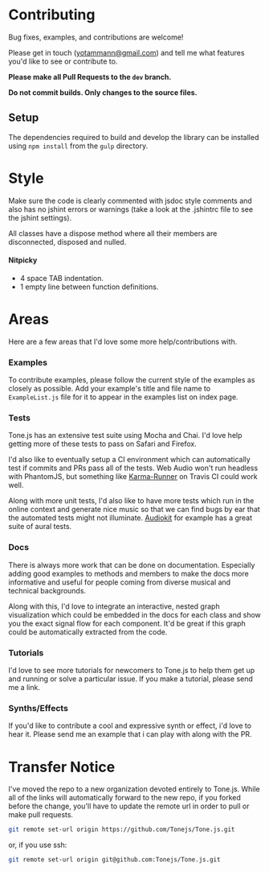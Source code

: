 # Contributing

Bug fixes, examples, and contributions are welcome!

Please get in touch (yotammann@gmail.com) and tell me what features you'd like to see or contribute to. 

**Please make all Pull Requests to the `dev` branch.**

**Do not commit builds. Only changes to the source files.**

## Setup

The dependencies required to build and develop the library can be installed using `npm install` from the `gulp` directory.

# Style

Make sure the code is clearly commented with jsdoc style comments and also has no jshint errors or warnings (take a look at the .jshintrc file to see the jshint settings). 

All classes have a dispose method where all their members are disconnected, disposed and nulled. 

#### Nitpicky

* 4 space TAB indentation. 
* 1 empty line between function definitions. 

# Areas

Here are a few areas that I'd love some more help/contributions with. 

### Examples

To contribute examples, please follow the current style of the examples as closely as possible. Add your example's title and file name to `ExampleList.js` file for it to appear in the examples list on index page. 

### Tests 

Tone.js has an extensive test suite using Mocha and Chai. I'd love help getting more of these tests to pass on Safari and Firefox.

I'd also like to eventually setup a CI environment which can automatically test if commits and PRs pass all of the tests. Web Audio won't run headless with PhantomJS, but something like [Karma-Runner](http://karma-runner.github.io/0.12/index.html) on Travis CI could work well. 

Along with more unit tests, I'd also like to have more tests which run in the online context and generate nice music so that we can find bugs by ear that the automated tests might not illuminate. [Audiokit](http://audiokit.io/tests/) for example has a great suite of aural tests.

### Docs

There is always more work that can be done on documentation. Especially adding good examples to methods and members to make the docs more informative and useful for people coming from diverse musical and technical backgrounds. 

Along with this, I'd love to integrate an interactive, nested graph visualization which could be embedded in the docs for each class and show you the exact signal flow for each component. It'd be great if this graph could be automatically extracted from the code. 

### Tutorials

I'd love to see more tutorials for newcomers to Tone.js to help them get up and running or solve a particular issue. If you make a tutorial, please send me a link.

### Synths/Effects

If you'd like to contribute a cool and expressive synth or effect, i'd love to hear it. Please send me an example that i can play with along with the PR. 

# Transfer Notice

I've moved the repo to a new organization devoted entirely to Tone.js. While all of the links will automatically forward to the new repo, if you forked before the change, you'll have to update the remote url in order to pull or make pull requests. 

```bash
git remote set-url origin https://github.com/Tonejs/Tone.js.git
```
or, if you use ssh:
```bash
git remote set-url origin git@github.com:Tonejs/Tone.js.git
```